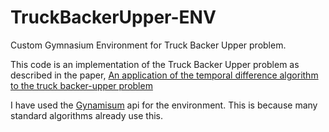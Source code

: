 # TruckBackerUpper-ENV
Custom Gymnasium Environment for Truck Backer Upper problem.

This code is an implementation of the Truck Backer Upper problem 
as described in the paper, [An application of the temporal difference algorithm to
the truck backer-upper problem](https://www.esann.org/sites/default/files/proceedings/legacy/es2014-108.pdf)

I have used the [Gynamisum](https://gymnasium.farama.org/index.html) api for the environment.
This is because many standard algorithms already use this. 

